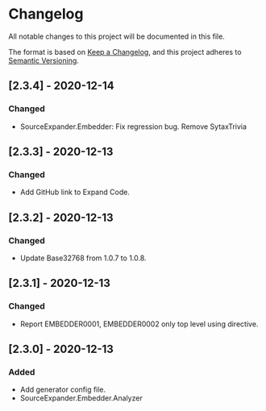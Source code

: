# Changelog

All notable changes to this project will be documented in this file.

The format is based on [Keep a Changelog](https://keepachangelog.com/en/1.0.0/),
and this project adheres to [Semantic Versioning](https://semver.org/spec/v2.0.0.html).

## [2.3.4] - 2020-12-14
### Changed
- SourceExpander.Embedder: Fix regression bug. Remove SytaxTrivia

## [2.3.3] - 2020-12-13
### Changed
- Add GitHub link to Expand Code.

## [2.3.2] - 2020-12-13
### Changed
- Update Base32768 from 1.0.7 to 1.0.8.

## [2.3.1] - 2020-12-13
### Changed
- Report EMBEDDER0001, EMBEDDER0002 only top level using directive.

## [2.3.0] - 2020-12-13
### Added

- Add generator config file.
- SourceExpander.Embedder.Analyzer